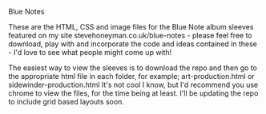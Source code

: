 Blue Notes

These are the HTML, CSS and image files for the Blue Note album sleeves featured on my site stevehoneyman.co.uk/blue-notes - please feel free to download, play with and incorporate the code and ideas contained in these - I'd love to see what people might come up with! 

The easiest way to view the sleeves is to download the repo and then go to the appropriate html file in each folder, for example; art-production.html or sidewinder-production.html It's not cool I know, but I'd recommend you use chrome to view the files, for the time being at least. I'll be updating the repo to include grid based layouts soon.  
